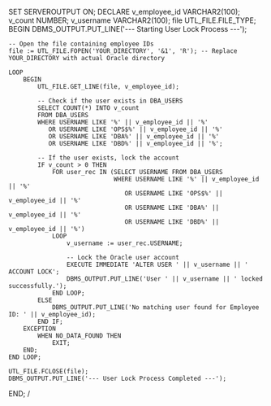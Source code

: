 SET SERVEROUTPUT ON;
DECLARE 
    v_employee_id VARCHAR2(100);
    v_count NUMBER;
    v_username VARCHAR2(100);
    file UTL_FILE.FILE_TYPE;
BEGIN
    DBMS_OUTPUT.PUT_LINE('--- Starting User Lock Process ---');

    -- Open the file containing employee IDs
    file := UTL_FILE.FOPEN('YOUR_DIRECTORY', '&1', 'R'); -- Replace YOUR_DIRECTORY with actual Oracle directory

    LOOP
        BEGIN
            UTL_FILE.GET_LINE(file, v_employee_id);

            -- Check if the user exists in DBA_USERS
            SELECT COUNT(*) INTO v_count 
            FROM DBA_USERS 
            WHERE USERNAME LIKE '%' || v_employee_id || '%'
               OR USERNAME LIKE 'OPS$%' || v_employee_id || '%'
               OR USERNAME LIKE 'DBA%' || v_employee_id || '%'
               OR USERNAME LIKE 'DBD%' || v_employee_id || '%';

            -- If the user exists, lock the account
            IF v_count > 0 THEN
                FOR user_rec IN (SELECT USERNAME FROM DBA_USERS 
                                 WHERE USERNAME LIKE '%' || v_employee_id || '%'
                                    OR USERNAME LIKE 'OPS$%' || v_employee_id || '%'
                                    OR USERNAME LIKE 'DBA%' || v_employee_id || '%'
                                    OR USERNAME LIKE 'DBD%' || v_employee_id || '%') 
                LOOP
                    v_username := user_rec.USERNAME;

                    -- Lock the Oracle user account
                    EXECUTE IMMEDIATE 'ALTER USER ' || v_username || ' ACCOUNT LOCK';
                    DBMS_OUTPUT.PUT_LINE('User ' || v_username || ' locked successfully.');
                END LOOP;
            ELSE
                DBMS_OUTPUT.PUT_LINE('No matching user found for Employee ID: ' || v_employee_id);
            END IF;
        EXCEPTION
            WHEN NO_DATA_FOUND THEN
                EXIT;
        END;
    END LOOP;

    UTL_FILE.FCLOSE(file);
    DBMS_OUTPUT.PUT_LINE('--- User Lock Process Completed ---');
END;
/
